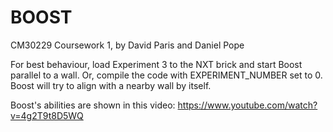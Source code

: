 BOOST
=====

CM30229 Coursework 1, by David Paris and Daniel Pope

For best behaviour, load Experiment 3 to the NXT brick and start Boost parallel to a wall. Or, compile the code with EXPERIMENT_NUMBER set to 0. Boost will try to align with a nearby wall by itself.

Boost's abilities are shown in this video: https://www.youtube.com/watch?v=4g2T9t8D5WQ
